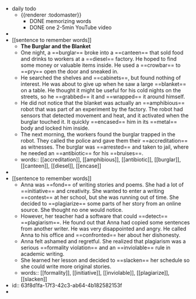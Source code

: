 - daily todo
	- {{renderer :todomaster}}
		- DONE memorizing words
		- DONE one 2-5min YouTube video
-
- [[sentence to remember words]]
	- **The Burglar and the Blanket**
	- One night, a ==burglar== broke into a ==canteen== that sold food and drinks to workers at a ==diesel== factory. He hoped to find some money or valuable items inside. He used a ==crowbar== to ==pry== open the door and sneaked in.
	- He searched the shelves and ==cabinets==, but found nothing of interest. He was about to give up when he saw a large ==blanket== on a table. He thought it might be useful for his cold nights on the streets, so he ==grabbed== it and ==wrapped== it around himself.
	- He did not notice that the blanket was actually an ==amphibious== robot that was part of an experiment by the factory. The robot had sensors that detected movement and heat, and it activated when the burglar touched it. It quickly ==encased== him in its ==metal== body and locked him inside.
	- The next morning, the workers found the burglar trapped in the robot. They called the police and gave them their ==accreditation== as witnesses. The burglar was ==arrested== and taken to jail, where he needed an ==antibiotic== for his ==bruises==.
	- words:: [[accreditation]], [[amphibious]], [[antibiotic]], [[burglar]], [[canteen]], [[diesel]], [[encase]]
-
- [[sentence to remember words]]
	- Anna was ==fond== of writing stories and poems. She had a lot of ==initiative== and creativity. She wanted to enter a writing ==contest== at her school, but she was running out of time. She decided to ==plagiarize== some parts of her story from an online source. She thought no one would notice.
	- However, her teacher had a software that could ==detect== ==plagiarism==. He found out that Anna had copied some sentences from another writer. He was very disappointed and angry. He called Anna to his office and ==confronted== her about her dishonesty.
	- Anna felt ashamed and regretful. She realized that plagiarism was a serious ==formality violation== and an ==inviolable== rule in academic writing.
	- She learned her lesson and decided to ==slacken== her schedule so she could write more original stories.
	- words:: [[formality]], [[initiative]], [[inviolable]], [[plagiarize]], [[slacken]]
- id:: 63f8d1fa-17f3-42c3-ab64-4b182582153f
-